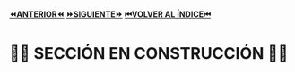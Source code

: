 [**⏪ANTERIOR⏪**](https://github.com/lucasdellasala/curso-intensivo/blob/main/clases/clase-03.md)
[**⏩SIGUIENTE⏩**](https://github.com/lucasdellasala/curso-intensivo/blob/main/clases/clase-05.md)
[**⏮VOLVER AL ÍNDICE⏮**](https://github.com/lucasdellasala/curso-intensivo)
# 🚧🚧 SECCIÓN EN CONSTRUCCIÓN 🚧🚧